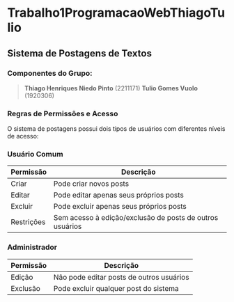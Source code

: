 # Trabalho1ProgramacaoWebThiagoTulio

## Sistema de Postagens de Textos

### Componentes do Grupo:
> **Thiago Henriques Niedo Pinto** (2211171)
> **Tulio Gomes Vuolo** (1920306)

### Regras de Permissões e Acesso

O sistema de postagens possui dois tipos de usuários com diferentes níveis de acesso:

### Usuário Comum
| Permissão | Descrição |
|-----------|-----------|
| Criar | Pode criar novos posts |
| Editar | Pode editar apenas seus próprios posts |
| Excluir | Pode excluir apenas seus próprios posts |
| Restrições | Sem acesso à edição/exclusão de posts de outros usuários |

### Administrador
| Permissão | Descrição |
|-----------|-----------|
| Edição | Não pode editar posts de outros usuários |
| Exclusão | Pode excluir qualquer post do sistema |
